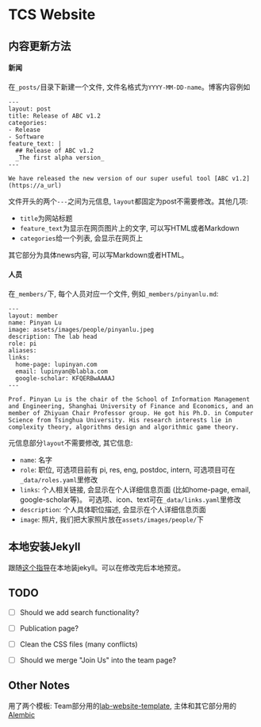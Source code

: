 # TCS Website

## 内容更新方法

#### 新闻

在`_posts/`目录下新建一个文件, 文件名格式为`YYYY-MM-DD-name`。博客内容例如
```
---
layout: post
title: Release of ABC v1.2 
categories:
- Release
- Software
feature_text: |
  ## Release of ABC v1.2 
  _The first alpha version_
---

We have released the new version of our super useful tool [ABC v1.2](https://a_url)
```

文件开头的两个`---`之间为元信息, `layout`都固定为post不需要修改。其他几项: 
* `title`为网站标题
* `feature_text`为显示在网页图片上的文字, 可以写HTML或者Markdown
* `categories`给一个列表, 会显示在网页上

其它部分为具体news内容, 可以写Markdown或者HTML。

#### 人员
在`_members/`下, 每个人员对应一个文件, 例如`_members/pinyanlu.md`:

```
---
layout: member
name: Pinyan Lu
image: assets/images/people/pinyanlu.jpeg
description: The lab head
role: pi
aliases:
links:
  home-page: lupinyan.com
  email: lupinyan@blabla.com
  google-scholar: KFQERBwAAAAJ
---

Prof. Pinyan Lu is the chair of the School of Information Management and Engineering, Shanghai University of Finance and Economics, and an member of Zhiyuan Chair Professor group. He got his Ph.D. in Computer Science from Tsinghua University. His research interests lie in complexity theory, algorithms design and algorithmic game theory.
```

元信息部分`layout`不需要修改, 其它信息:
* `name`: 名字
* `role`: 职位, 可选项目前有 pi, res, eng, postdoc, intern, 可选项目可在`_data/roles.yaml`里修改
* `links`: 个人相关链接, 会显示在个人详细信息页面 (比如home-page, email, google-scholar等)。 可选项、icon、text可在`_data/links.yaml`里修改
* `description`: 个人具体职位描述, 会显示在个人详细信息页面
* `image`: 照片, 我们把大家照片放在`assets/images/people/`下

## 本地安装Jekyll

跟随[这个指导](https://jekyllrb.com/docs/installation/)在本地装jekyll。可以在修改完后本地预览。
 
## TODO

- [ ] Should we add search functionality?
- [ ] Publication page?
- [ ] Clean the CSS files (many conflicts)
- [ ] Should we merge "Join Us" into the team page?


## Other Notes

用了两个模板: Team部分用的[lab-website-template](https://github.com/greenelab/lab-website-template), 主体和其它部分用的[Alembic](https://github.com/daviddarnes/alembic)
